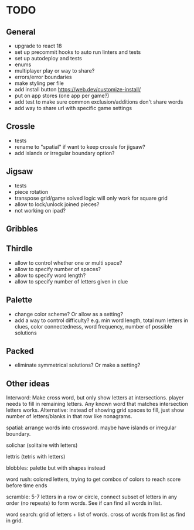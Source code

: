 # TODO

## General

- upgrade to react 18
- set up precommit hooks to auto run linters and tests
- set up autodeploy and tests
- enums
- multiplayer play or way to share?
- errors/error boundaries
- make styling per file
- add install button https://web.dev/customize-install/
- put on app stores (one app per game?)
- add test to make sure common exclusion/additions don't share words
- add way to share url with specific game settings

## Crossle

- tests
- rename to "spatial" if want to keep crossle for jigsaw?
- add islands or irregular boundary option?

## Jigsaw

- tests
- piece rotation
- transpose grid/game solved logic will only work for square grid
- allow to lock/unlock joined pieces?
- not working on ipad?

## Gribbles

## Thirdle

- allow to control whether one or multi space?
- allow to specify number of spaces?
- allow to specify word length?
- allow to specify number of letters given in clue

## Palette

- change color scheme? Or allow as a setting?
- add a way to control difficulty? e.g. min word length, total num letters in clues, color connectedness, word frequency, number of possible solutions

## Packed

- eliminate symmetrical solutions? Or make a setting?

## Other ideas

Interword: Make cross word, but only show letters at intersections. player needs to fill in remaining letters. Any known word that matches intersection letters works. Alternative: instead of showing grid spaces to fill, just show number of letters/blanks in that row like nonagrams.

spatial: arrange words into crossword. maybe have islands or irregular boundary.

solichar (solitaire with letters)

lettris (tetris with letters)

blobbles: palette but with shapes instead

word rush: colored letters, trying to get combos of colors to reach score before time ends

scramble: 5-7 letters in a row or circle, connect subset of letters in any order (no repeats) to form words. See if can find all words in list.

word search: grid of letters + list of words. cross of words from list as find in grid.
